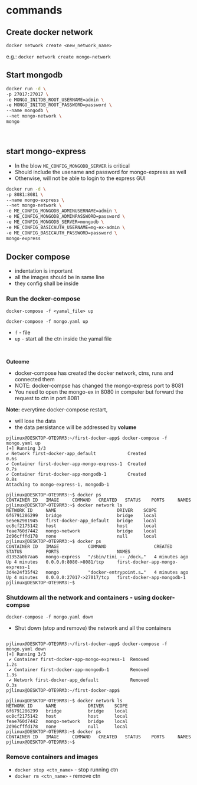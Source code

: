 # commands

## Create docker network

`
docker network create <new_network_name>
`
<br>

e.g.: `docker network create mongo-network`

## Start mongodb
```bash
docker run -d \
-p 27017:27017 \
-e MONGO_INITDB_ROOT_USERNAME=admin \
-e MONGO_INITDB_ROOT_PASSWORD=password \
--name mongodb \
--net mongo-network \
mongo
```
<br>

## start mongo-express
- In the blow `ME_CONFIG_MONGODB_SERVER` is critical
- Should include the usename and password for mongo-express as well
- Otherwise, will not be able to login to the express GUI

```bash
docker run -d \
-p 8081:8081 \
--name mongo-express \
--net mongo-network \
-e ME_CONFIG_MONGODB_ADMINUSERNAME=admin \
-e ME_CONFIG_MONGODB_ADMINPASSWORD=password \
-e ME_CONFIG_MONGODB_SERVER=mongodb \
-e ME_CONFIG_BASICAUTH_USERNAME=mg-ex-admin \
-e ME_CONFIG_BASICAUTH_PASSWORD=password \
mongo-express
```
## Docker compose
- indentation is important
- all the images should be in same line
- they config shall be inside

### Run the docker-compose
`docker-compose -f <yamal_file> up` <br>

`docker-compose -f mongo.yaml up`
- `f` - file
- `up` - start all the ctn inside the yamal file

<br>

**Outcome**
- docker-compose has created the docker network, ctns, runs and connected them
- NOTE: docker-compse has changed the mongo-express port to 8081
- You need to open the mongo-ex in 8080 in computer but forward the request to ctn in port 8081

**Note:** 
everytime docker-compose restart,
- will lose the data
- the data persistance will be addressed by __volume__


 ```ubuntu
 pjlinux@DESKTOP-OTE9RM3:~/first-docker-app$ docker-compose -f mongo.yaml up
[+] Running 3/3
 ✔ Network first-docker-app_default            Created                                                                   0.6s
 ✔ Container first-docker-app-mongo-express-1  Created                                                                   0.7s
 ✔ Container first-docker-app-mongodb-1        Created                                                                   0.8s
Attaching to mongo-express-1, mongodb-1
 ```

 ```Ubuntu
 pjlinux@DESKTOP-OTE9RM3:~$ docker ps
CONTAINER ID   IMAGE     COMMAND   CREATED   STATUS    PORTS     NAMES
pjlinux@DESKTOP-OTE9RM3:~$ docker network ls
NETWORK ID     NAME                       DRIVER    SCOPE
6f6791286299   bridge                     bridge    local
5e5e62981945   first-docker-app_default   bridge    local
ec8cf2175142   host                       host      local
feae760d7442   mongo-network              bridge    local
2d96cfffd178   none                       null      local
pjlinux@DESKTOP-OTE9RM3:~$ docker ps
CONTAINER ID   IMAGE           COMMAND                  CREATED         STATUS         PORTS                      NAMES
d1352a0b7aa6   mongo-express   "/sbin/tini -- /dock…"   4 minutes ago   Up 4 minutes   0.0.0.0:8080->8081/tcp     first-docker-app-mongo-express-1
3d4e24f35f42   mongo           "docker-entrypoint.s…"   4 minutes ago   Up 4 minutes   0.0.0.0:27017->27017/tcp   first-docker-app-mongodb-1
pjlinux@DESKTOP-OTE9RM3:~$

 ```

### Shutdowm all the network and containers - using docker-compse
`docker-compose -f mongo.yaml down`
- Shut down (stop and remove) the network and all the containers

```Ubuntu

pjlinux@DESKTOP-OTE9RM3:~/first-docker-app$ docker-compose -f mongo.yaml down
[+] Running 3/3
 ✔ Container first-docker-app-mongo-express-1  Removed                                                                   1.2s
 ✔ Container first-docker-app-mongodb-1        Removed                                                                   1.3s
 ✔ Network first-docker-app_default            Removed                                                                   0.3s
pjlinux@DESKTOP-OTE9RM3:~/first-docker-app$
```

```ubuntu
pjlinux@DESKTOP-OTE9RM3:~$ docker network ls
NETWORK ID     NAME            DRIVER    SCOPE
6f6791286299   bridge          bridge    local
ec8cf2175142   host            host      local
feae760d7442   mongo-network   bridge    local
2d96cfffd178   none            null      local
pjlinux@DESKTOP-OTE9RM3:~$ docker ps
CONTAINER ID   IMAGE     COMMAND   CREATED   STATUS    PORTS     NAMES
pjlinux@DESKTOP-OTE9RM3:~$
```
### Remove containers and images

- `docker stop <ctn_name>` -  stop running ctn
- `docker rm <ctn_name>` - remove ctn
